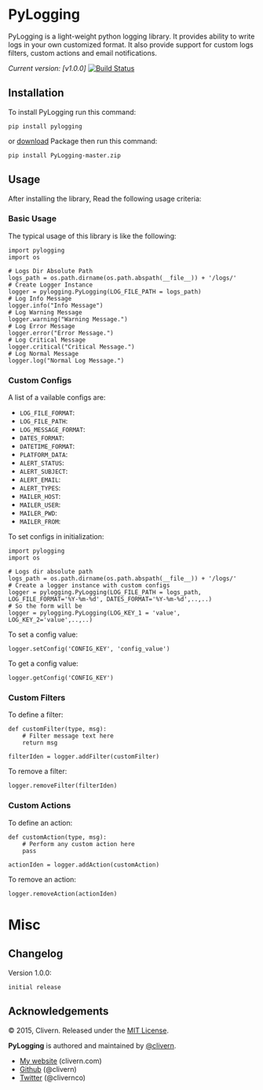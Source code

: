 PyLogging
=========

PyLogging is a light-weight python logging library. It provides ability to write logs in your own customized format. It also provide support for custom logs filters, custom actions and email notifications.

*Current version: [v1.0.0]*
[![Build Status](https://travis-ci.org/Clivern/PyLogging.svg?branch=master)](https://travis-ci.org/Clivern/PyLogging)

Installation
------------
To install PyLogging run this command:
```
pip install pylogging
```
or [download](https://github.com/Clivern/PyLogging/archive/master.zip) Package then run this command:
```
pip install PyLogging-master.zip
```

Usage
-----
After installing the library, Read the following usage criteria:

### Basic Usage

The typical usage of this library is like the following:
```
import pylogging
import os

# Logs Dir Absolute Path
logs_path = os.path.dirname(os.path.abspath(__file__)) + '/logs/'
# Create Logger Instance
logger = pylogging.PyLogging(LOG_FILE_PATH = logs_path)
# Log Info Message
logger.info("Info Message")
# Log Warning Message
logger.warning("Warning Message.")
# Log Error Message
logger.error("Error Message.")
# Log Critical Message
logger.critical("Critical Message.")
# Log Normal Message
logger.log("Normal Log Message.")
```

### Custom Configs

A list of a vailable configs are:
- `LOG_FILE_FORMAT`:
- `LOG_FILE_PATH`:
- `LOG_MESSAGE_FORMAT`:
- `DATES_FORMAT`:
- `DATETIME_FORMAT`:
- `PLATFORM_DATA`:
- `ALERT_STATUS`:
- `ALERT_SUBJECT`:
- `ALERT_EMAIL`:
- `ALERT_TYPES`:
- `MAILER_HOST`:
- `MAILER_USER`:
- `MAILER_PWD`:
- `MAILER_FROM`: 

To set configs in initialization:
```
import pylogging
import os

# Logs dir absolute path
logs_path = os.path.dirname(os.path.abspath(__file__)) + '/logs/'
# Create a logger instance with custom configs
logger = pylogging.PyLogging(LOG_FILE_PATH = logs_path, LOG_FILE_FORMAT='%Y-%m-%d', DATES_FORMAT='%Y-%m-%d',..,..)
# So the form will be
logger = pylogging.PyLogging(LOG_KEY_1 = 'value', LOG_KEY_2='value',..,..)
```

To set a config value:
```
logger.setConfig('CONFIG_KEY', 'config_value')
```

To get a config value:
```
logger.getConfig('CONFIG_KEY')
```

### Custom Filters

To define a filter:
```
def customFilter(type, msg):
	# Filter message text here
	return msg

filterIden = logger.addFilter(customFilter)
```

To remove a filter:
```
logger.removeFilter(filterIden)
```

### Custom Actions

To define an action:
```
def customAction(type, msg):
	# Perform any custom action here
	pass

actionIden = logger.addAction(customAction)
```

To remove an action:
```
logger.removeAction(actionIden)
```
<!--
### Email Notifications

To enable email notifications:
```

```
-->
<!--
Customizing
===========

Basic
-----

Full
----

-->
Misc
====

Changelog
---------
Version 1.0.0:
```
initial release
```

Acknowledgements
----------------

© 2015, Clivern. Released under the [MIT License](http://www.opensource.org/licenses/mit-license.php).

**PyLogging** is authored and maintained by [@clivern](http://github.com/clivern).

 * [My website](http://clivern.com) (clivern.com)
 * [Github](http://github.com/clivern) (@clivern)
 * [Twitter](http://twitter.com/clivernco) (@clivernco)